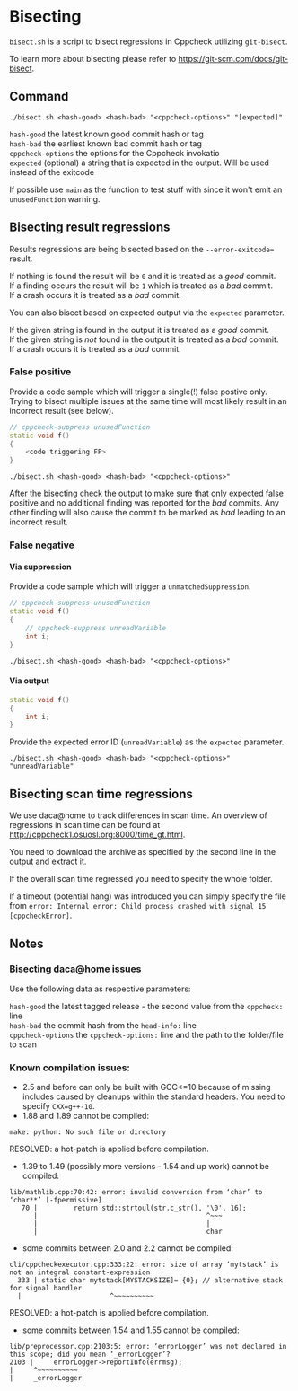 # Bisecting

`bisect.sh` is a script to bisect regressions in Cppcheck utilizing `git-bisect`.

To learn more about bisecting please refer to https://git-scm.com/docs/git-bisect. 

## Command

```
./bisect.sh <hash-good> <hash-bad> "<cppcheck-options>" "[expected]"
```

`hash-good` the latest known good commit hash or tag<br/>
`hash-bad` the earliest known bad commit hash or tag<br/>
`cppcheck-options` the options for the Cppcheck invokatio<br/>
`expected` (optional) a string that is expected in the output. Will be used instead of the exitcode

If possible use `main` as the function to test stuff with since it won't emit an `unusedFunction` warning.

## Bisecting result regressions

Results regressions are being bisected based on the `--error-exitcode=` result.

If nothing is found the result will be `0` and it is treated as a _good_ commit.<br/>
If a finding occurs the result will be `1` which is treated as a _bad_ commit.<br/>
If a crash occurs it is treated as a _bad_ commit.

You can also bisect based on expected output via the `expected` parameter.

If the given string is found in the output it is treated as a _good_ commit.<br/>
If the given string is _not_ found in the output it is treated as a _bad_ commit.<br/>
If a crash occurs it is treated as a _bad_ commit.

### False positive

Provide a code sample which will trigger a single(!) false postive only. Trying to bisect multiple issues at the same time will most likely result in an incorrect result (see below).

```cpp
// cppcheck-suppress unusedFunction
static void f()
{
    <code triggering FP>
}
```

```
./bisect.sh <hash-good> <hash-bad> "<cppcheck-options>"
```

After the bisecting check the output to make sure that only expected false positive and no additional finding was reported for the _bad_ commits. Any other finding will also cause the commit to be marked as _bad_ leading to an incorrect result.  

### False negative

#### Via suppression

Provide a code sample which will trigger a `unmatchedSuppression`.

```cpp
// cppcheck-suppress unusedFunction
static void f()
{
    // cppcheck-suppress unreadVariable
    int i;
}
```

```
./bisect.sh <hash-good> <hash-bad> "<cppcheck-options>"
```

#### Via output

```cpp
static void f()
{
    int i;
}
```

Provide the expected error ID (`unreadVariable`) as the `expected` parameter.

```
./bisect.sh <hash-good> <hash-bad> "<cppcheck-options>" "unreadVariable"
```

## Bisecting scan time regressions

We use daca@home to track differences in scan time. An overview of regressions in scan time can be found at http://cppcheck1.osuosl.org:8000/time_gt.html.

You need to download the archive as specified by the second line in the output and extract it.

If the overall scan time regressed you need to specify the whole folder.

If a timeout (potential hang) was introduced you can simply specify the file from `error: Internal error: Child process crashed with signal 15 [cppcheckError]`.

## Notes

### Bisecting daca@home issues

Use the following data as respective parameters:

`hash-good` the latest tagged release - the second value from the `cppcheck:` line<br/>
`hash-bad` the commit hash from the `head-info:` line<br/>
`cppcheck-options` the `cppcheck-options:` line and the path to the folder/file to scan<br/>

### Known compilation issues:

- 2.5 and before can only be built with GCC<=10 because of missing includes caused by cleanups within the standard headers. You need to specify `CXX=g++-10`.
- 1.88 and 1.89 cannot be compiled:
```
make: python: No such file or directory
```
RESOLVED: a hot-patch is applied before compilation.
- 1.39 to 1.49 (possibly more versions - 1.54 and up work) cannot be compiled:
```
lib/mathlib.cpp:70:42: error: invalid conversion from ‘char’ to ‘char**’ [-fpermissive]
   70 |         return std::strtoul(str.c_str(), '\0', 16);
      |                                          ^~~~
      |                                          |
      |                                          char
```
- some commits between 2.0 and 2.2 cannot be compiled:
```
cli/cppcheckexecutor.cpp:333:22: error: size of array ‘mytstack’ is not an integral constant-expression
  333 | static char mytstack[MYSTACKSIZE]= {0}; // alternative stack for signal handler
  |                      ^~~~~~~~~~~
```
RESOLVED: a hot-patch is applied before compilation.
- some commits between 1.54 and 1.55 cannot be compiled:
```
lib/preprocessor.cpp:2103:5: error: ‘errorLogger’ was not declared in this scope; did you mean ‘_errorLogger’?
2103 |     errorLogger->reportInfo(errmsg);
|     ^~~~~~~~~~~
|     _errorLogger
```